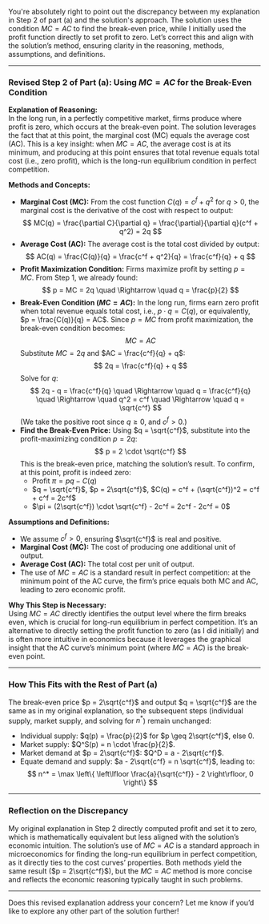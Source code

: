 You're absolutely right to point out the discrepancy between my explanation in Step 2 of part (a) and the solution's approach. The solution uses the condition $MC = AC$ to find the break-even price, while I initially used the profit function directly to set profit to zero. Let’s correct this and align with the solution’s method, ensuring clarity in the reasoning, methods, assumptions, and definitions.

---

### Revised Step 2 of Part (a): Using $MC = AC$ for the Break-Even Condition

**Explanation of Reasoning:**  
In the long run, in a perfectly competitive market, firms produce where profit is zero, which occurs at the break-even point. The solution leverages the fact that at this point, the marginal cost (MC) equals the average cost (AC). This is a key insight: when $MC = AC$, the average cost is at its minimum, and producing at this point ensures that total revenue equals total cost (i.e., zero profit), which is the long-run equilibrium condition in perfect competition.

**Methods and Concepts:**  
- **Marginal Cost (MC):** From the cost function $C(q) = c^f + q^2$ for $q > 0$, the marginal cost is the derivative of the cost with respect to output:
  $$
  MC(q) = \frac{\partial C}{\partial q} = \frac{\partial}{\partial q}(c^f + q^2) = 2q
$$
- **Average Cost (AC):** The average cost is the total cost divided by output:
  $$
  AC(q) = \frac{C(q)}{q} = \frac{c^f + q^2}{q} = \frac{c^f}{q} + q
$$
- **Profit Maximization Condition:** Firms maximize profit by setting $p = MC$. From Step 1, we already found:
  $$
  p = MC = 2q \quad \Rightarrow \quad q = \frac{p}{2}
$$
- **Break-Even Condition ($MC = AC$):** In the long run, firms earn zero profit when total revenue equals total cost, i.e., $p \cdot q = C(q)$, or equivalently, $p = \frac{C(q)}{q} = AC$. Since $p = MC$ from profit maximization, the break-even condition becomes:
  $$
  MC = AC
$$
  Substitute $MC = 2q$ and $AC = \frac{c^f}{q} + q$:
  $$
  2q = \frac{c^f}{q} + q
$$
  Solve for $q$:
  $$
  2q - q = \frac{c^f}{q} \quad \Rightarrow \quad q = \frac{c^f}{q} \quad \Rightarrow \quad q^2 = c^f \quad \Rightarrow \quad q = \sqrt{c^f}
$$
  (We take the positive root since $q \geq 0$, and $c^f > 0$.)
- **Find the Break-Even Price:** Using $q = \sqrt{c^f}$, substitute into the profit-maximizing condition $p = 2q$:
  $$
  p = 2 \cdot \sqrt{c^f}
$$
  This is the break-even price, matching the solution’s result. To confirm, at this point, profit is indeed zero:
  - Profit $\pi = pq - C(q)$
  - $q = \sqrt{c^f}$, $p = 2\sqrt{c^f}$, $C(q) = c^f + (\sqrt{c^f})^2 = c^f + c^f = 2c^f$
  - $\pi = (2\sqrt{c^f}) \cdot \sqrt{c^f} - 2c^f = 2c^f - 2c^f = 0$

**Assumptions and Definitions:**  
- We assume $c^f > 0$, ensuring $\sqrt{c^f}$ is real and positive.
- **Marginal Cost (MC):** The cost of producing one additional unit of output.
- **Average Cost (AC):** The total cost per unit of output.
- The use of $MC = AC$ is a standard result in perfect competition: at the minimum point of the AC curve, the firm’s price equals both MC and AC, leading to zero economic profit.

**Why This Step is Necessary:**  
Using $MC = AC$ directly identifies the output level where the firm breaks even, which is crucial for long-run equilibrium in perfect competition. It’s an alternative to directly setting the profit function to zero (as I did initially) and is often more intuitive in economics because it leverages the graphical insight that the AC curve’s minimum point (where $MC = AC$) is the break-even point.

---

### How This Fits with the Rest of Part (a)

The break-even price $p = 2\sqrt{c^f}$ and output $q = \sqrt{c^f}$ are the same as in my original explanation, so the subsequent steps (individual supply, market supply, and solving for $n^*$) remain unchanged:
- Individual supply: $q(p) = \frac{p}{2}$ for $p \geq 2\sqrt{c^f}$, else 0.
- Market supply: $Q^S(p) = n \cdot \frac{p}{2}$.
- Market demand at $p = 2\sqrt{c^f}$: $Q^D = a - 2\sqrt{c^f}$.
- Equate demand and supply: $a - 2\sqrt{c^f} = n \sqrt{c^f}$, leading to:
  $$
  n^* = \max \left\{ \left\lfloor \frac{a}{\sqrt{c^f}} - 2 \right\rfloor, 0 \right\}
$$

---

### Reflection on the Discrepancy

My original explanation in Step 2 directly computed profit and set it to zero, which is mathematically equivalent but less aligned with the solution’s economic intuition. The solution’s use of $MC = AC$ is a standard approach in microeconomics for finding the long-run equilibrium in perfect competition, as it directly ties to the cost curves’ properties. Both methods yield the same result ($p = 2\sqrt{c^f}$), but the $MC = AC$ method is more concise and reflects the economic reasoning typically taught in such problems.

---

Does this revised explanation address your concern? Let me know if you’d like to explore any other part of the solution further!
